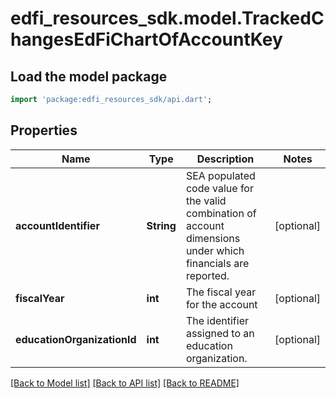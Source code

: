 # edfi_resources_sdk.model.TrackedChangesEdFiChartOfAccountKey

## Load the model package
```dart
import 'package:edfi_resources_sdk/api.dart';
```

## Properties
Name | Type | Description | Notes
------------ | ------------- | ------------- | -------------
**accountIdentifier** | **String** | SEA populated code value for the valid combination of account dimensions under which financials are reported. | [optional] 
**fiscalYear** | **int** | The fiscal year for the account | [optional] 
**educationOrganizationId** | **int** | The identifier assigned to an education organization. | [optional] 

[[Back to Model list]](../README.md#documentation-for-models) [[Back to API list]](../README.md#documentation-for-api-endpoints) [[Back to README]](../README.md)


